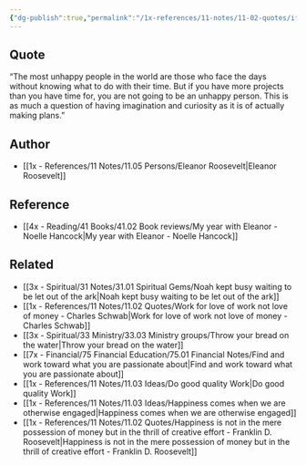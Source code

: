 ```yaml
---
{"dg-publish":true,"permalink":"/1x-references/11-notes/11-02-quotes/if-you-have-more-projects-than-you-have-time-for-you-are-not-going-to-be-an-unhappy-person-eleanor-roosevelt/","title":"If you have more projects than you have time for, you are not going to be an unhappy person - Eleanor Roosevelt","created":"2024-02-14T20:18:42.505+03:00","updated":"2024-02-14T20:18:42.505+03:00"}
---
```



## Quote
 “The most unhappy people in the world are those who face the days without knowing what to do with their time. But if you have more projects than you have time for, you are not going to be an unhappy person. This is as much a question of having imagination and curiosity as it is of actually making plans.”

## Author
- [[1x - References/11 Notes/11.05 Persons/Eleanor Roosevelt\|Eleanor Roosevelt]]

## Reference
- [[4x - Reading/41 Books/41.02 Book reviews/My year with Eleanor - Noelle Hancock\|My year with Eleanor - Noelle Hancock]]

## Related
- [[3x - Spiritual/31 Notes/31.01 Spiritual Gems/Noah kept busy waiting to be let out of the ark\|Noah kept busy waiting to be let out of the ark]]
- [[1x - References/11 Notes/11.02 Quotes/Work for love of work not love of money - Charles Schwab\|Work for love of work not love of money - Charles Schwab]]
- [[3x - Spiritual/33 Ministry/33.03 Ministry groups/Throw your bread on the water\|Throw your bread on the water]]
- [[7x - Financial/75 Financial Education/75.01 Financial Notes/Find and work toward what you are passionate about\|Find and work toward what you are passionate about]]
- [[1x - References/11 Notes/11.03 Ideas/Do good quality Work\|Do good quality Work]]
- [[1x - References/11 Notes/11.03 Ideas/Happiness comes when we are otherwise engaged\|Happiness comes when we are otherwise engaged]]
- [[1x - References/11 Notes/11.02 Quotes/Happiness is not in the mere possession of money but in the thrill of creative effort - Franklin D. Roosevelt\|Happiness is not in the mere possession of money but in the thrill of creative effort - Franklin D. Roosevelt]]